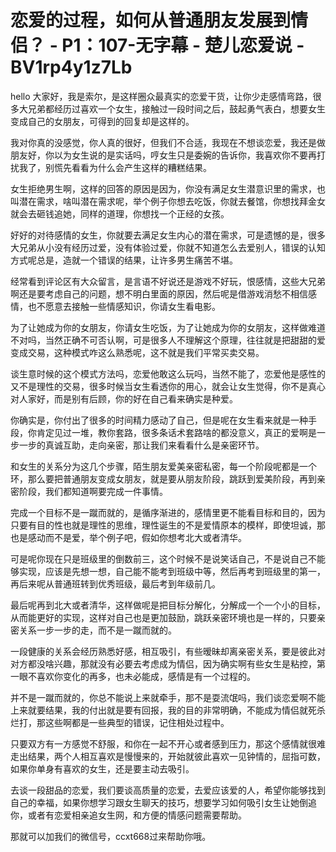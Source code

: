 # 恋爱的过程，如何从普通朋友发展到情侣？ - P1：107-无字幕 - 楚儿恋爱说 - BV1rp4y1z7Lb

hello 大家好，我是索尔，是这样圈众最真实的恋爱干货，让你少走感情弯路，很多大兄弟都经历过喜欢一个女生，接触过一段时间之后，鼓起勇气表白，想要女生变成自己的女朋友，可得到的回复却是这样的。

我对你真的没感觉，你人真的很好，但我们不合适，我现在不想谈恋爱，我还是做朋友好，你以为女生说的是实话吗，哼女生只是委婉的告诉你，我喜欢你不要再打扰我了，别慌先看看为什么会产生这样的糟糕结果。

女生拒绝男生啊，这样的回答的原因是因为，你没有满足女生潜意识里的需求，也叫潜在需求，啥叫潜在需求呢，举个例子你想去吃饭，你就去餐馆，你想找拜金女就会去砸钱追她，同样的道理，你想找一个正经的女孩。

好好的对待感情的女生，你就要去满足女生内心的潜在需求，可是遗憾的是，很多大兄弟从小没有经历过爱，没有体验过爱，你就不知道怎么去爱别人，错误的认知方式呢总是，造就一个错误的结果，让许多男生痛苦不堪。

经常看到评论区有大众留言，是言语不好说还是游戏不好玩，恨感情，这些大兄弟啊还是要考虑自己的问题，想不明白里面的原因，然后呢是借游戏消愁不相信感情，也不愿意去接触一些情感知识，你请女生看电影。

为了让她成为你的女朋友，你请女生吃饭，为了让她成为你的女朋友，这样做难道不对吗，当然正确不可否认啊，可是很多人不理解这个原理，往往就是把甜甜的爱变成交易，这种模式咋这么熟悉呢，这不就是我们平常买卖交易。

谈生意时候的这个模式方法吗，恋爱他敢这么玩吗，当然不能了，恋爱他是感性的又不是理性的交易，很多时候当女生看透你的用心，就会让女生觉得，你不是真心对人家好，而是别有后顾，你的好在自己看来确实是种爱。

你确实是，你付出了很多的时间精力感动了自己，但是呢在女生看来就是一种手段，你肯定见过一堆，教你套路，很多条话术套路啥的都没意义，真正的爱啊是一步一步的真诚互助，走向亲密，那让我们来看看什么是亲密环节。

和女生的关系分为这几个步骤，陌生朋友爱美亲密私密，每一个阶段呢都是一个环，那么要把普通朋友变成女朋友，就是要从朋友阶段，跳跃到爱美阶段，再到亲密阶段，我们都知道啊要完成一件事情。

完成一个目标不是一蹴而就的，是循序渐进的，感情里更不能看目标和目的，因为只要有目的性也就是理性的思维，理性诞生的不是爱情原本的模样，即使坦诚，那也是感动而不是爱，举个例子吧，假如你想考北大或者清华。

可是呢你现在只是班级里的倒数前三，这个时候不是说笑话自己，不是说自己不能够实现，应该是先想一想，自己能不能考到班级中等，然后再考到班级里的第一，再后来呢从普通班转到优秀班级，最后考到年级前几。

最后呢再到北大或者清华，这样做呢是把目标分解化，分解成一个一个小的目标，从而能更好的实现，这样对自己也是更加鼓励，跳跃亲密环境也是一样的，只要亲密关系一步一步的走，而不是一蹴而就的。

一段健康的关系会经历熟悉好感，相互吸引，有些暧昧却离亲密关系，要是彼此对对方都没啥兴趣，那就没有必要去考虑成为情侣，因为确实啊有些女生是粘控，第一眼不喜欢你变化的再多，也未必能成，感情是有一个过程的。

并不是一蹴而就的，你总不能说上来就牵手，那不是耍流氓吗，我们谈恋爱啊不能上来就要结果，我的付出就是要有回报，我的目的非常明确，不能成为情侣就死杀烂打，那这些啊都是一些典型的错误，记住相处过程中。

只要双方有一方感觉不舒服，和你在一起不开心或者感到压力，那这个感情就很难走出结果，两个人相互喜欢是慢慢来的，开始就彼此喜欢一见钟情的，屈指可数，如果你单身有喜欢的女生，还是要主动去吸引。

去谈一段甜品的恋爱，我们要谈高质量的恋爱，去爱应该爱的人，希望你能够找到自己的幸福，如果你想学习跟女生聊天的技巧，想要学习如何吸引女生让她倒追你，或者有恋爱相亲追女生网，和方便的情感问题需要帮助。

那就可以加我们的微信号，ccxt668过来帮助你哦。